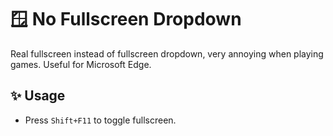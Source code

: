 # 🪟 No Fullscreen Dropdown

Real fullscreen instead of fullscreen dropdown, very annoying when playing games. Useful for Microsoft Edge.

## ✨ Usage

- Press `Shift+F11` to toggle fullscreen.
